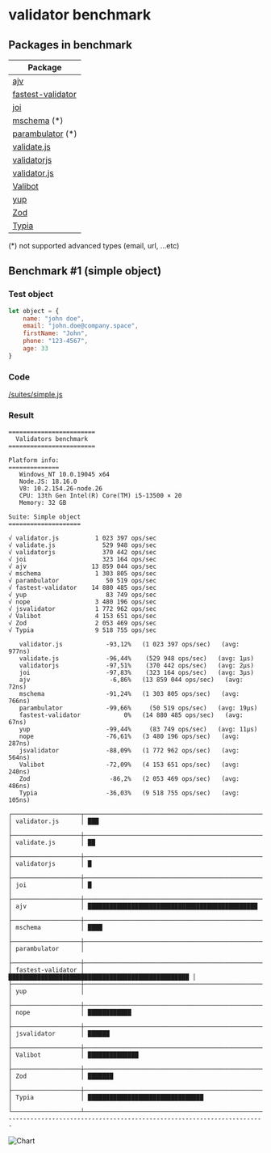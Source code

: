 # validator benchmark

## Packages in benchmark

| Package |
| ------- |
| [ajv](https://github.com/epoberezkin/ajv) |
| [fastest-validator](https://github.com/icebob/fastest-validator) |
| [joi](https://github.com/hapijs/joi) |
| [mschema](https://github.com/mschema/mschema) (*) |
| [parambulator](https://github.com/rjrodger/parambulator) (*) |
| [validate.js](https://github.com/ansman/validate.js) |
| [validatorjs](https://github.com/skaterdav85/validatorjs) |
| [validator.js](https://github.com/guillaumepotier/validator.js) |
| [Valibot](https://github.com/fabian-hiller/valibot) |
| [yup](https://github.com/jquense/yup) |
| [Zod](https://github.com/colinhacks/zod) |
| [Typia](https://github.com/samchon/typia) |

 (*) not supported advanced types (email, url, ...etc)

## Benchmark #1 (simple object)

### Test object
```js
let object = {
    name: "john doe",
    email: "john.doe@company.space",
    firstName: "John",
    phone: "123-4567",
    age: 33
}
```

### Code
[/suites/simple.js](https://github.com/icebob/validator-benchmark/blob/master/suites/simple.js)

### Result

```
========================
  Validators benchmark
========================

Platform info:
==============
   Windows_NT 10.0.19045 x64
   Node.JS: 18.16.0
   V8: 10.2.154.26-node.26
   CPU: 13th Gen Intel(R) Core(TM) i5-13500 × 20
   Memory: 32 GB

Suite: Simple object
====================

√ validator.js          1 023 397 ops/sec
√ validate.js             529 948 ops/sec
√ validatorjs             370 442 ops/sec
√ joi                     323 164 ops/sec
√ ajv                  13 859 044 ops/sec
√ mschema               1 303 805 ops/sec
√ parambulator             50 519 ops/sec
√ fastest-validator    14 880 485 ops/sec
√ yup                      83 749 ops/sec
√ nope                  3 480 196 ops/sec
√ jsvalidator           1 772 962 ops/sec
√ Valibot               4 153 651 ops/sec
√ Zod                   2 053 469 ops/sec
√ Typia                 9 518 755 ops/sec

   validator.js            -93,12%   (1 023 397 ops/sec)   (avg: 977ns)
   validate.js             -96,44%    (529 948 ops/sec)   (avg: 1μs)
   validatorjs             -97,51%    (370 442 ops/sec)   (avg: 2μs)
   joi                     -97,83%    (323 164 ops/sec)   (avg: 3μs)
   ajv                      -6,86%   (13 859 044 ops/sec)   (avg: 72ns)
   mschema                 -91,24%   (1 303 805 ops/sec)   (avg: 766ns)
   parambulator            -99,66%     (50 519 ops/sec)   (avg: 19μs)
   fastest-validator            0%   (14 880 485 ops/sec)   (avg: 67ns)
   yup                     -99,44%     (83 749 ops/sec)   (avg: 11μs)
   nope                    -76,61%   (3 480 196 ops/sec)   (avg: 287ns)
   jsvalidator             -88,09%   (1 772 962 ops/sec)   (avg: 564ns)
   Valibot                 -72,09%   (4 153 651 ops/sec)   (avg: 240ns)
   Zod                      -86,2%   (2 053 469 ops/sec)   (avg: 486ns)
   Typia                   -36,03%   (9 518 755 ops/sec)   (avg: 105ns)
                                                                               
┌───────────────────┬────────────────────────────────────────────────────┐
│ validator.js      │ ███                                                │
├───────────────────┼────────────────────────────────────────────────────┤
│ validate.js       │ ██                                                 │
├───────────────────┼────────────────────────────────────────────────────┤
│ validatorjs       │ █                                                  │
├───────────────────┼────────────────────────────────────────────────────┤
│ joi               │ █                                                  │
├───────────────────┼────────────────────────────────────────────────────┤
│ ajv               │ ███████████████████████████████████████████████    │
├───────────────────┼────────────────────────────────────────────────────┤
│ mschema           │ ████                                               │
├───────────────────┼────────────────────────────────────────────────────┤
│ parambulator      │                                                    │
├───────────────────┼────────────────────────────────────────────────────┤
│ fastest-validator │ ██████████████████████████████████████████████████ │
├───────────────────┼────────────────────────────────────────────────────┤
│ yup               │                                                    │
├───────────────────┼────────────────────────────────────────────────────┤
│ nope              │ ████████████                                       │
├───────────────────┼────────────────────────────────────────────────────┤
│ jsvalidator       │ ██████                                             │
├───────────────────┼────────────────────────────────────────────────────┤
│ Valibot           │ ██████████████                                     │
├───────────────────┼────────────────────────────────────────────────────┤
│ Zod               │ ███████                                            │
├───────────────────┼────────────────────────────────────────────────────┤
│ Typia             │ ████████████████████████████████                   │
└───────────────────┴────────────────────────────────────────────────────┘       
-----------------------------------------------------------------------

```

![Chart](https://image-charts.com/chart.js/2.8.0?bkg=white&c=%7B%22type%22%3A%22bar%22%2C%22data%22%3A%7B%22labels%22%3A%5B%22validator.js%22%2C%22validate.js%22%2C%22validatorjs%22%2C%22joi%22%2C%22ajv%22%2C%22mschema%22%2C%22parambulator%22%2C%22fastest-validator%22%2C%22yup%22%2C%22nope%22%2C%22jsvalidator%22%2C%22Valibot%22%2C%22Zod%22%2C%22Typia%22%5D%2C%22datasets%22%3A%5B%7B%22label%22%3A%22Dataset%201%22%2C%22backgroundColor%22%3A%22rgba%2854%2C%20162%2C%20235%2C%200.5%29%22%2C%22borderColor%22%3A%22rgb%2854%2C%20162%2C%20235%29%22%2C%22borderWidth%22%3A1%2C%22data%22%3A%5B1023397.1344880234%2C529948.0650896212%2C370441.71173674153%2C323163.5342267978%2C13859043.654577304%2C1303805.0587636281%2C50519.184460618344%2C14880485.091253228%2C83749.2914789953%2C3480195.7958154725%2C1772961.952236505%2C4153650.96359122%2C2053468.5037092837%2C9518754.606506245%5D%7D%5D%7D%2C%22options%22%3A%7B%22responsive%22%3Afalse%2C%22legend%22%3A%7B%22display%22%3Afalse%2C%22position%22%3A%22top%22%7D%2C%22title%22%3A%7B%22display%22%3Atrue%2C%22text%22%3A%22Simple%20object%7C%28ops%2Fsec%29%22%7D%2C%22layout%22%3A%7B%22padding%22%3A20%7D%7D%7D)